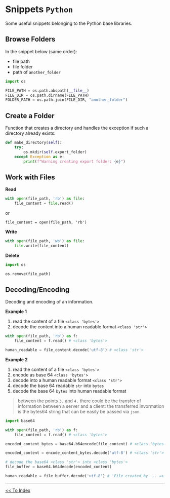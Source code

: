 # Snippets `Python`

Some useful snippets belonging to the Python base libraries.

## Browse Folders

In the snippet below (same order):

- file path
- file folder
- path of `another_folder`

```python
import os

FILE_PATH = os.path.abspath(__file__)
FILE_DIR = os.path.dirname(FILE_PATH)
FOLDER_PATH = os.path.join(FILE_DIR, "another_folder")
```

## Create a Folder

Function that creates a directory and handles the exception if such a directory already exists:

```python
def make_directory(self):
    try:
        os.mkdir(self.export_folder)
    except Exception as e:
        print(f"Warning creating export folder: {e}")
```

## Work with Files

**Read**

```python
with open(file_path, 'rb') as file:
    file_content = file.read()
```

or

```
file_content = open(file_path, 'rb')
```

**Write**

```python
with open(file_path, 'wb') as file:
    file.write(file_content)
```

**Delete**

```python
import os 

os.remove(file_path)
```

## Decoding/Encoding

Decoding and encoding of an information.


**Example 1**

1. read the content of a file `<class 'bytes'>`
2. decode the content into a human readable format `<class 'str'>`

```python
with open(file_path, 'rb') as f:
    file_content = f.read() # <class 'bytes'>

human_readable = file_content.decode('utf-8') # <class 'str'>
```

**Example 2**

1. read the content of a file `<class 'bytes'>`
2. encode as base 64 `<class 'bytes'>`
3. decode into a human readable format `<class 'str'>`
4. decode the base 64 readable `str` into `bytes`
5. decode the base 64 `bytes` into human readable format

> between the points `3.` and `4.` there could be the transfer of information between a server and a client: the transferred invormation is the bytes64 string that can be easily be passed via `json`.

```python
import base64

with open(file_path, 'rb') as f:
    file_content = f.read() # <class 'bytes'>

encoded_content_bytes = base64.b64encode(file_content) # <class 'bytes'>

encoded_content = encode_content_bytes.decode('utf-8') # <class 'str'> e.g. 'RmlsZSBjcmVhdGVkIGJ5IH...

# decode the base64 <class 'str'> into <class 'bytes'>
file_buffer = base64.b64decode(encoded_content)

human_readable = file_buffer.decode('utf-8') # 'File created by ... => <class 'str'>

```

---

<a href="./../readme.md"><< To Index</a>
